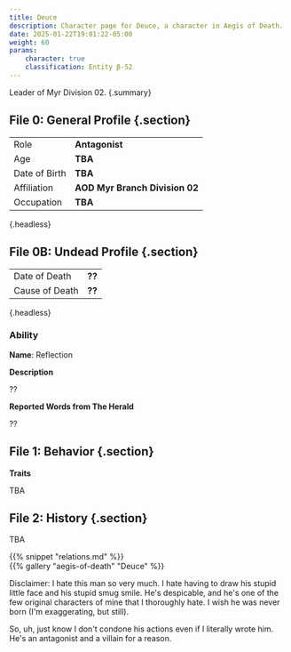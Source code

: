 ```yaml
---
title: Deuce
description: Character page for Deuce, a character in Aegis of Death.
date: 2025-01-22T19:01:22-05:00
weight: 60
params:
    character: true
    classification: Entity β-52
---
```


Leader of Myr Division 02.
{.summary}

<!--more-->

<section class="info">

## File 0: General Profile {.section}

|               |                                |
| ------------- | ------------------------------ |
| Role          | **Antagonist**              |
| Age           | **TBA**                         |
| Date of Birth | **TBA**              |
| Affiliation   | **AOD Myr Branch Division 02** |
| Occupation    | **TBA**            |
{.headless}

## File 0B: Undead Profile {.section}

|                |                                |
| -------------- | ------------------------------ |
| Date of Death  | **??**              |
| Cause of Death | **??**             |
{.headless}

### Ability

**Name**: Reflection

**Description**

??

**Reported Words from The Herald**

??

</section>
<section class="personality">

## File 1: Behavior {.section}

**Traits**

TBA

</section>
<section class="history">

## File 2: History {.section}

TBA

</section>
<section class="relations">
{{% snippet "relations.md" %}}
</section>
<section class="gallery">
{{% gallery "aegis-of-death" "Deuce" %}}
</section>
<section class="extra">

<span class="tertiary">Disclaimer</span>: I hate this man so very much. I hate having to
draw his stupid little face and his stupid smug smile. He's despicable, and he's one of the
few original characters of mine that I thoroughly hate. I wish he was never born
(I'm exaggerating, but still).

So, uh, just know I don't condone his actions even if I literally wrote him. He's an antagonist
and a villain for a reason.

</section>
